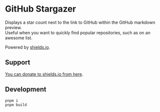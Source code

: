 # GitHub Stargazer

Displays a star count next to the link to GitHub within the GitHub markdown preview.  
Useful when you want to quickly find popular repositories, such as on an awesome list.

Powered by [shields.io](https://shields.io/).

## Support

[You can donate to shields.io from here](https://opencollective.com/shields).

## Development

```shell
pnpm i
pnpm build
```
